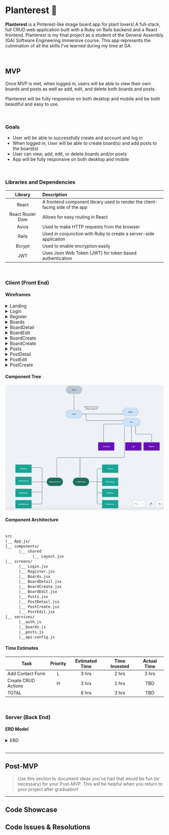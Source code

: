 # Planterest :herb:


**Planterest** is a Pinterest-like image board app for plant lovers! A full-stack, full CRUD web application built with a Ruby on Rails backend and a React frontend. Planterest is my final project as a student of the General Assembly (GA) Software Engineering Immersive course. This app represents the culmination of all the skills I've learned during my time at GA. 


<br>

## MVP

Once MVP is met, when logged in, users will be able to view their own boards and posts as well as add, edit, and delete both boards and posts.

Planterest will be fully responsive on both desktop and mobile and be both beautiful and easy to use. 

<br>

### Goals

- User will be able to successfully create and account and log in
- When logged in, User will be able to create board(s) and add posts to the board(s)
- User can view, add, edit, or delete boards and/or posts
- App will be fully responsive on both desktop and mobile
<br>

### Libraries and Dependencies


|     Library      | Description                                                                    |
| :--------------: | :----------------------------------------------------------------------------  |
|      React        | A frontend component library used to render the client-facing side of the app |
|   React Router Dom   | Allows for easy routing in React                                           |
|      Axios       | Used to make HTTP requests from the browser                                    |
|      Rails       | Used in conjunction with Ruby to create a server-side application              |
|      Bcrypt      | Used to enable encryption easily                                               |
|       JWT        | Uses Json Web Token (JWT) for token based authentication                       |


<br>

### Client (Front End)

#### Wireframes


<details><summary>Landing</summary>
      
![Landing](https://github.com/Hanna-Boorom/planterest/blob/main/Landing%20Wireframes.png)

</details>


<details><summary>Login</summary>
      
![Login](https://github.com/Hanna-Boorom/planterest/blob/main/Login%20Wireframes.png)

</details>


<details><summary>Register</summary>
      
![Register](https://github.com/Hanna-Boorom/planterest/blob/main/Register%20Wireframes.png)

</details>


<details><summary>Boards</summary>
      
![Boards](https://github.com/Hanna-Boorom/planterest/blob/main/Boards%20Wireframes.png)

</details>


<details><summary>BoardDetail</summary>
      
![BoardDetail](https://github.com/Hanna-Boorom/planterest/blob/main/BoardDetail%20Wireframes.png)

</details>

<details><summary>BoardEdit</summary>
      
![BoardEdit](https://github.com/Hanna-Boorom/planterest/blob/main/BoardEdit%20Wireframes.png)

</details>


<details><summary>BoardCreate</summary>
      
![Dummy Link](url)

</details>


<details><summary>BoardCreate</summary>
      
![Dummy Link](url)

</details>


<details><summary>Posts</summary>
      
![Dummy Link](url)

</details>


<details><summary>PostDetail</summary>
      
![Dummy Link](url)

</details>


<details><summary>PostEdit</summary>
      
![Dummy Link](url)

</details>


<details><summary>PostCreate</summary>
      
![Dummy Link](url)

</details>







#### Component Tree
![Component Tree](https://github.com/Hanna-Boorom/planterest/blob/main/Component%20Tree.png)

#### Component Architecture

``` structure

src
|__ App.js/
|__ components/
      |__ shared
            |__ Layout.jsx  
|__ screens/
      |__ Login.jsx
      |__ Register.jsx
      |__ Boards.jsx
      |__ BoardDetail.jsx
      |__ BoardCreate.jsx
      |__ BoardEdit.jsx
      |__ Posts.jsx
      |__ PostDetail.jsx
      |__ PostCreate.jsx
      |__ PostEdit.jsx
|__ services/
      |__auth.js
      |__boards.js
      |__posts.js
      |__api-config.js

```

#### Time Estimates


| Task                | Priority | Estimated Time | Time Invested | Actual Time |
| ------------------- | :------: | :------------: | :-----------: | :---------: |
| Add Contact Form    |    L     |     3 hrs      |     2 hrs     |    3 hrs    |
| Create CRUD Actions |    H     |     3 hrs      |     1 hrs     |     TBD     |
| TOTAL               |          |     6 hrs      |     3 hrs     |     TBD     |


<br>

### Server (Back End)

#### ERD Model

<details><summary>ERD</summary>
      
![Planterest ERD](https://github.com/Hanna-Boorom/planterest/blob/main/Planterest%20ERD.png)

</details>

<br>

***

## Post-MVP

> Use this section to document ideas you've had that would be fun (or necessary) for your Post-MVP. This will be helpful when you return to your project after graduation!

***

## Code Showcase



## Code Issues & Resolutions

